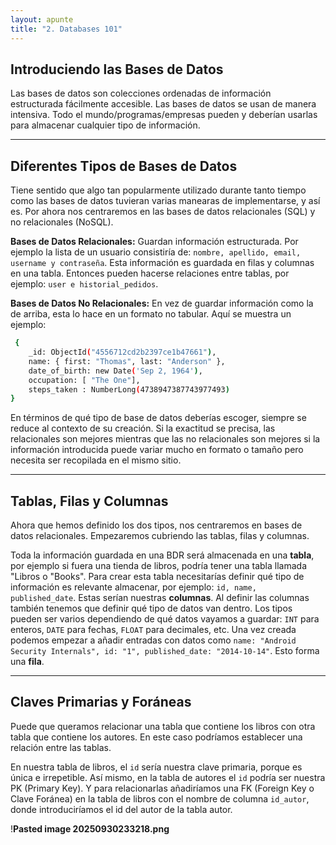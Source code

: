 ```yaml
---
layout: apunte
title: "2. Databases 101"
---
```


<h2>Introduciendo las Bases de Datos</h2>
Las bases de datos son colecciones ordenadas de información estructurada fácilmente accesible. Las bases de datos se usan de manera intensiva. Todo el mundo/programas/empresas pueden y deberían usarlas para almacenar cualquier tipo de información.

-----------------------
<h2>Diferentes Tipos de Bases de Datos</h2>
Tiene sentido que algo tan popularmente utilizado durante tanto tiempo como las bases de datos tuvieran varias manearas de implementarse, y así es. Por ahora nos centraremos en las bases de datos relacionales (SQL) y no relacionales (NoSQL).

**Bases de Datos Relacionales:** Guardan información estructurada. Por ejemplo la lista de un usuario consistiría de: `nombre, apellido, email, username y contraseña`. Esta información es guardada en filas y columnas en una tabla. Entonces pueden hacerse relaciones entre tablas, por ejemplo: `user e historial_pedidos`.

**Bases de Datos No Relacionales:** En vez de guardar información como la de arriba, esta lo hace en un formato no tabular. Aquí se muestra un ejemplo:

```bash
 {
    _id: ObjectId("4556712cd2b2397ce1b47661"),
    name: { first: "Thomas", last: "Anderson" },
    date_of_birth: new Date('Sep 2, 1964'),
    occupation: [ "The One"],
    steps_taken : NumberLong(4738947387743977493)
}
```


En términos de qué tipo de base de datos deberías escoger, siempre se reduce al contexto de su creación. Si la exactitud se precisa, las relacionales son mejores mientras que las no relacionales son mejores si la información introducida puede variar mucho en formato o tamaño pero necesita ser recopilada en el mismo sitio.

--------------------
<h2>Tablas, Filas y Columnas</h2>
Ahora que hemos definido los dos tipos, nos centraremos en bases de datos relacionales. Empezaremos cubriendo las tablas, filas y columnas. 

Toda la información guardada en una BDR será almacenada en una **tabla**, por ejemplo si fuera una tienda de libros, podría tener una tabla llamada "Libros o "Books". Para crear esta tabla necesitarías definir qué tipo de información es relevante almacenar, por ejemplo: `id, name, published_date`. Estas serían nuestras **columnas**. Al definir las columnas también tenemos que definir qué tipo de datos van dentro. Los tipos pueden ser varios dependiendo de qué datos vayamos a guardar: `INT` para enteros, `DATE` para fechas, `FLOAT` para decimales, etc. Una vez creada podemos empezar a añadir entradas con datos como `name: "Android Security Internals", id: "1", published_date: "2014-10-14"`. Esto forma una **fila**.

---------------------
<h2>Claves Primarias y Foráneas</h2>
Puede que queramos relacionar una tabla que contiene los libros con otra tabla que contiene los autores. En este caso podríamos establecer una relación entre las tablas.

En nuestra tabla de libros, el `id` sería nuestra clave primaria, porque es única e irrepetible. Así mismo, en la tabla de autores el `id` podría ser nuestra PK (Primary Key). Y para relacionarlas añadiríamos una FK (Foreign Key o Clave Foránea) en la tabla de libros con el nombre de columna `id_autor`, donde introduciríamos el id del autor de la tabla autor.

!**Pasted image 20250930233218.png**
